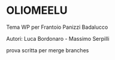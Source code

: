 OLIOMEELU
=========

Tema WP per Frantoio Panizzi Badalucco

Autori: Luca Bordonaro - Massimo Serpilli


prova scritta per merge branches

